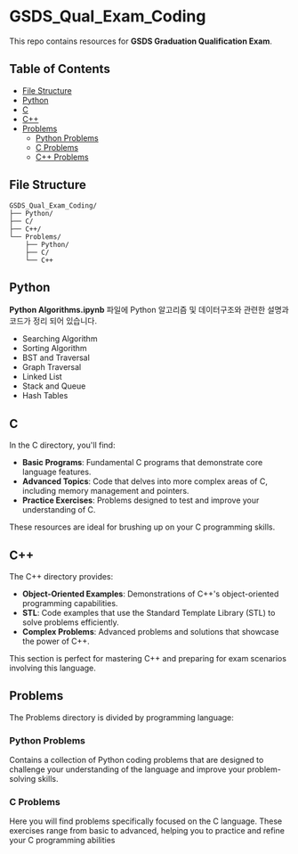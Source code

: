 # GSDS_Qual_Exam_Coding

This repo contains resources for **GSDS Graduation Qualification Exam**.

## Table of Contents

- [File Structure](#file-structure)
- [Python](#python)
- [C](#c)
- [C++](#c-1)
- [Problems](#problems)
  - [Python Problems](#python-problems)
  - [C Problems](#c-problems)
  - [C++ Problems](#c-problems-1)

## File Structure
```plaintext
GSDS_Qual_Exam_Coding/
├── Python/
├── C/
├── C++/
└── Problems/
    ├── Python/
    ├── C/
    └── C++
```


## Python
**Python Algorithms.ipynb** 파일에 Python 알고리즘 및 데이터구조와 관련한 설명과 코드가 정리 되어 있습니다.
- Searching Algorithm
- Sorting Algorithm
- BST and Traversal
- Graph Traversal
- Linked List
- Stack and Queue
- Hash Tables

## C

In the C directory, you'll find:

- **Basic Programs**: Fundamental C programs that demonstrate core language features.
- **Advanced Topics**: Code that delves into more complex areas of C, including memory management and pointers.
- **Practice Exercises**: Problems designed to test and improve your understanding of C.

These resources are ideal for brushing up on your C programming skills.

## C++

The C++ directory provides:

- **Object-Oriented Examples**: Demonstrations of C++'s object-oriented programming capabilities.
- **STL**: Code examples that use the Standard Template Library (STL) to solve problems efficiently.
- **Complex Problems**: Advanced problems and solutions that showcase the power of C++.

This section is perfect for mastering C++ and preparing for exam scenarios involving this language.

## Problems

The Problems directory is divided by programming language:

### Python Problems

Contains a collection of Python coding problems that are designed to challenge your understanding of the language and improve your problem-solving skills.

### C Problems

Here you will find problems specifically focused on the C language. These exercises range from basic to advanced, helping you to practice and refine your C programming abilities
